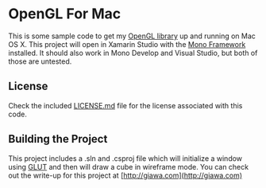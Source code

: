 # OpenGL For Mac
This is some sample code to get my [OpenGL library](https://github.com/giawa/opengl4csharp) up and running on Mac OS X.  This project will open in Xamarin Studio with the [Mono Framework](http://www.mono-project.com/Main_Page) installed.  It should also work in Mono Develop and Visual Studio, but both of those are untested.

## License
Check the included [LICENSE.md](https://github.com/giawa/opengl4mac/blob/master/LICENSE.md) file for the license associated with this code.

## Building the Project
This project includes a .sln and .csproj file which will initialize a window using [GLUT](http://www.opengl.org/resources/libraries/glut/) and then will draw a cube in wireframe mode.  You can check out the write-up for this project at [http://giawa.com](http://giawa.com)
